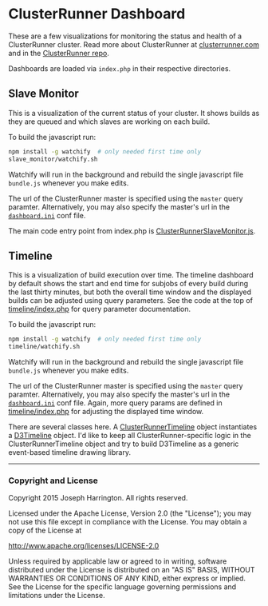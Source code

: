 ClusterRunner Dashboard
=======================

These are a few visualizations for monitoring the status and health of a ClusterRunner cluster. Read more about
ClusterRunner at [clusterrunner.com](clusterrunner.com) and in the [ClusterRunner repo](https://github.com/box/ClusterRunner).

Dashboards are loaded via `index.php` in their respective directories. 


Slave Monitor
-------------
This is a visualization of the current status of your cluster. It shows builds as they are queued and which slaves
are working on each build.

To build the javascript run:
```bash
npm install -g watchify  # only needed first time only
slave_monitor/watchify.sh
```
Watchify will run in the background and rebuild the single javascript file `bundle.js` whenever you make edits.

The url of the ClusterRunner master is specified using the `master` query paramter. Alternatively, you may also specify
the master's url in the [`dashboard.ini`](dashboard.ini) conf file.

The main code entry point from index.php is 
[ClusterRunnerSlaveMonitor.js](slave_monitor/js/ClusterRunnerSlaveMonitor.js).


Timeline
--------
This is a visualization of build execution over time. The timeline dashboard by default shows the start and end time
for subjobs of every build during the last thirty minutes, but both the overall time window and the displayed builds
can be adjusted using query parameters. See the code at the top of [timeline/index.php](timeline/index.php) for query 
parameter documentation.

To build the javascript run:
```bash
npm install -g watchify  # only needed first time only
timeline/watchify.sh
```
Watchify will run in the background and rebuild the single javascript file `bundle.js` whenever you make edits.

The url of the ClusterRunner master is specified using the `master` query paramter. Alternatively, you may also specify
the master's url in the [`dashboard.ini`](dashboard.ini) conf file. Again, more query params are defined in
[timeline/index.php](timeline/index.php) for adjusting the displayed time window.

There are several classes here. A [ClusterRunnerTimeline](timeline/js/ClusterRunnerTimeline.js) object instantiates a
[D3Timeline](timeline/js/D3Timeline.js) object. I'd like to keep all ClusterRunner-specific logic in the 
ClusterRunnerTimeline object and try to build D3Timeline as a generic event-based timeline drawing library.


---

### Copyright and License

Copyright 2015 Joseph Harrington. All rights reserved.

Licensed under the Apache License, Version 2.0 (the "License");
you may not use this file except in compliance with the License.
You may obtain a copy of the License at

   http://www.apache.org/licenses/LICENSE-2.0

Unless required by applicable law or agreed to in writing, software
distributed under the License is distributed on an "AS IS" BASIS,
WITHOUT WARRANTIES OR CONDITIONS OF ANY KIND, either express or implied.
See the License for the specific language governing permissions and
limitations under the License.
